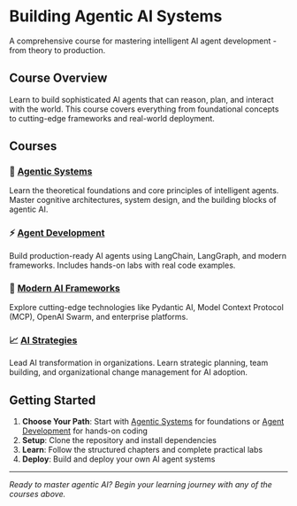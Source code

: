 # Building Agentic AI Systems

A comprehensive course for mastering intelligent AI agent development - from theory to production.

## Course Overview

Learn to build sophisticated AI agents that can reason, plan, and interact with the world. This course covers everything from foundational concepts to cutting-edge frameworks and real-world deployment.

## Courses

### 🧠 [Agentic Systems](AI_Systems/index.md)
Learn the theoretical foundations and core principles of intelligent agents. Master cognitive architectures, system design, and the building blocks of agentic AI.

### ⚡ [Agent Development](Agentic_AI_in_Action/index.md) 
Build production-ready AI agents using LangChain, LangGraph, and modern frameworks. Includes hands-on labs with real code examples.

### 🚀 [Modern AI Frameworks](Modern_AI_Frameworks/index.md)
Explore cutting-edge technologies like Pydantic AI, Model Context Protocol (MCP), OpenAI Swarm, and enterprise platforms.

### 📈 [AI Strategies](AI_Strategies/index.md)
Lead AI transformation in organizations. Learn strategic planning, team building, and organizational change management for AI adoption.

## Getting Started

1. **Choose Your Path**: Start with [Agentic Systems](AI_Systems/index.md) for foundations or [Agent Development](Agentic_AI_in_Action/index.md) for hands-on coding
2. **Setup**: Clone the repository and install dependencies
3. **Learn**: Follow the structured chapters and complete practical labs
4. **Deploy**: Build and deploy your own AI agent systems

---

*Ready to master agentic AI? Begin your learning journey with any of the courses above.* 